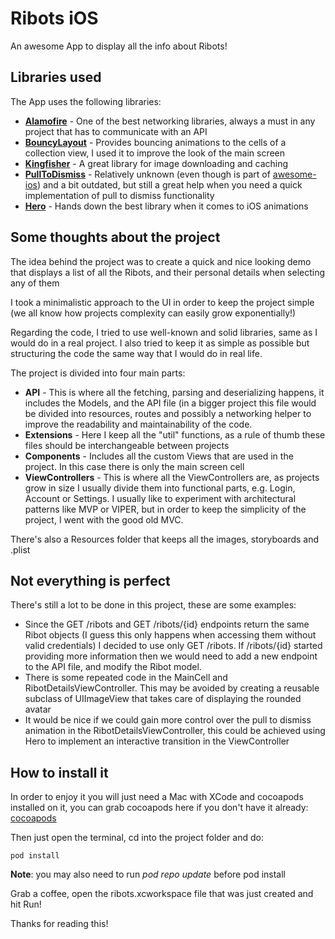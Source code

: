 # Ribots iOS

An awesome App to display all the info about Ribots!

## Libraries used

The App uses the following libraries:
* **[Alamofire](https://github.com/Alamofire/Alamofire)** - One of the best networking libraries, always a must in any project that has to communicate with an API
* **[BouncyLayout](https://github.com/roberthein/BouncyLayout)** - Provides bouncing animations to the cells of a collection view, I used it to improve the look of the main screen
* **[Kingfisher](https://github.com/onevcat/Kingfisher)** - A great library for image downloading and caching
* **[PullToDismiss](https://github.com/sgr-ksmt/PullToDismiss)** - Relatively unknown (even though is part of [awesome-ios](https://github.com/vsouza/awesome-ios)) and a bit outdated, but still a great help when you need a quick implementation of pull to dismiss functionality
* **[Hero](https://github.com/lkzhao/Hero)** - Hands down the best library when it comes to iOS animations

## Some thoughts about the project

The idea behind the project was to create a quick and nice looking demo that displays a list of all the Ribots, and their personal details when selecting any of them

I took a minimalistic approach to the UI in order to keep the project simple (we all know how projects complexity can easily grow exponentially!)

Regarding the code, I tried to use well-known and solid libraries, same as I would do in a real project. I also tried to keep it as simple as possible but structuring the code the same way that I would do in real life.

The project is divided into four main parts:
* **API** - This is where all the fetching, parsing and deserializing happens, it includes the Models, and the API file (in a bigger project this file would be divided into resources, routes and possibly a networking helper to improve the readability and maintainability of the code.
* **Extensions** - Here I keep all the "util" functions, as a rule of thumb these files should be interchangeable between projects
* **Components** - Includes all the custom Views that are used in the project. In this case there is only the main screen cell
* **ViewControllers** - This is where all the ViewControllers are, as projects grow in size I usually divide them into functional parts, e.g. Login, Account or Settings. I usually like to experiment with architectural patterns like MVP or VIPER, but in order to keep the simplicity of the project, I went with the good old MVC.

There's also a Resources folder that keeps all the images, storyboards and .plist

## Not everything is perfect

There's still a lot to be done in this project, these are some examples:
- Since the GET /ribots and GET /ribots/{id} endpoints return the same Ribot objects (I guess this only happens when accessing them without valid credentials) I decided to use only GET /ribots. If /ribots/{id} started providing more information then we would need to add a new endpoint to the API file, and modify the Ribot model.
- There is some repeated code in the MainCell and RibotDetailsViewController. This may be avoided by creating a reusable subclass of UIImageView that takes care of displaying the rounded avatar
- It would be nice if we could gain more control over the pull to dismiss animation in the RibotDetailsViewController, this could be achieved using Hero to implement an interactive transition in the ViewController


## How to install it

In order to enjoy it you will just need a Mac with XCode and cocoapods installed on it, you can grab cocoapods here if you don't have it already: [cocoapods](https://cocoapods.org/)

Then just open the terminal, cd into the project folder and do:

```
pod install
```
**Note**: you may also need to run *pod repo update* before pod install

Grab a coffee, open the ribots.xcworkspace file that was just created and hit Run!


Thanks for reading this!

